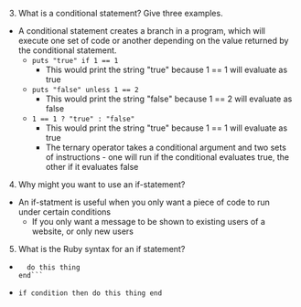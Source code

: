 3. What is a conditional statement? Give three examples.
  * A conditional statement creates a branch in a program, which will execute one set of code or another depending on the value returned by the conditional statement.
    * `puts "true" if 1 == 1`
      * This would print the string "true" because 1 == 1 will evaluate as true
    * `puts "false" unless 1 == 2`
      * This would print the string "false" because 1 == 2 will evaluate as false
    * `1 == 1 ? "true" : "false"`
      * This would print the string "true" because 1 == 1 will evaluate as true
      * The ternary operator takes a conditional argument and two sets of instructions - one will run if the conditional evaluates true, the other if it evaluates false

4. Why might you want to use an if-statement?
  * An if-statment is useful when you only want a piece of code to run under certain conditions
    * If you only want a message to be shown to existing users of a website, or only new users

5. What is the Ruby syntax for an if statement?
  * ```if condition
      do this thing
    end```
  * `if condition then do this thing end`
